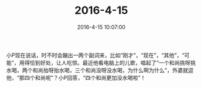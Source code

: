 ﻿---
title: 2016-4-15
date: 2016-4-15 10:07:00
tags:
categories: 爸爸
---
小P现在说话，时不时会蹦出一两个副词来，比如“刚才”，“现在”，“其他”，“可能”，用得恰到好处，让人吃惊。最近他看电脑上的儿歌，唱起了“一个和尚挑呀挑水喝，两个和尚抬呀抬水喝，三个和尚没呀没水喝，为什么啊为什么”，外婆就逗他，“那四个和尚呢”？小P回答，“四个和尚更加没水喝啦”！ ​​​​ 